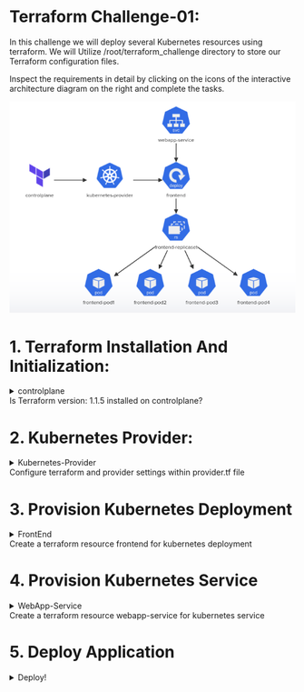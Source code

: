# Terraform Challenge-01:
In this challenge we will deploy several Kubernetes resources using terraform.
We will Utilize /root/terraform_challenge directory to store our Terraform configuration files.

Inspect the requirements in detail by clicking on the icons of the interactive architecture diagram on the right and complete the tasks.

<img src="./challenge-01.png" alt="">

# 1. Terraform Installation And Initialization: 
  <details>
  <summary>controlplane</br>Is Terraform version: 1.1.5 installed on controlplane?</summary>
  
  ```bash
    which terraform
  ```
  > Since terraform is not installed we must need to install it along with wget and unzip. Run the following

  ```bash
    apt update
    apt install -y wget unzip
    wget -q https://releases.hashicorp.com/terraform/1.1.5/terraform_1.1.5_linux_amd64.zip
    unzip terraform_1.1.5_linux_amd64.zip
    mv terraform /usr/local/bin/terraform
  ```
  </details>
    
# 2. Kubernetes Provider:
<details>
<summary>Kubernetes-Provider</br>Configure terraform and provider settings within provider.tf file</summary>
  
```bash
    cd /root/terraform_challenge
```
Access the terraform file to use hasicorp/kubernetes provider at [provider.tf](./kubernetes-provider.tf). This file has been configured and modified according to this task.
Now we can initialize the provider
```bash
    terraform init
```
</details>

# 3. Provision Kubernetes Deployment 
<details>
<summary>FrontEnd</br>Create a terraform resource frontend for kubernetes deployment</summary>
  
Access the terraform file which is created to provision resource frontend for kubernetes deployment at [frontend.tf](./kubernetes-deployment.tf). This file has been modified and include all specs as mentioned in task.
</details>

# 4. Provision Kubernetes Service
<details> 
<summary>WebApp-Service</br>Create a terraform resource webapp-service for kubernetes service</summary>
  
Access the terraform file which is created to provision resource webapp-service at [service.tf](./kubernetes-service.tf). This file has been modified and include all specs as mentioned in task.
</details>

# 5. Deploy Application
<details>
<summary>Deploy!</summary>
  
```bash
    terraform validate
    terraform plan
    terraform apply
```
</details>
  


